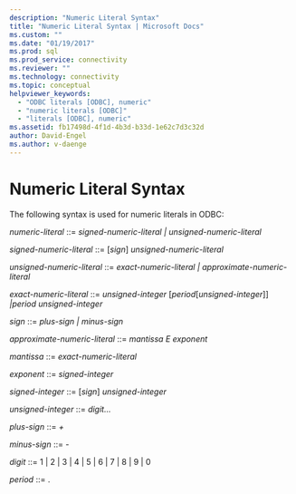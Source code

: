```yaml
---
description: "Numeric Literal Syntax"
title: "Numeric Literal Syntax | Microsoft Docs"
ms.custom: ""
ms.date: "01/19/2017"
ms.prod: sql
ms.prod_service: connectivity
ms.reviewer: ""
ms.technology: connectivity
ms.topic: conceptual
helpviewer_keywords: 
  - "ODBC literals [ODBC], numeric"
  - "numeric literals [ODBC]"
  - "literals [ODBC], numeric"
ms.assetid: fb17498d-4f1d-4b3d-b33d-1e62c7d3c32d
author: David-Engel
ms.author: v-daenge
---
```

# Numeric Literal Syntax
The following syntax is used for numeric literals in ODBC:  
  
 *numeric-literal* ::= *signed-numeric-literal &#124; unsigned-numeric-literal*  
  
 *signed-numeric-literal* ::= [*sign*] *unsigned-numeric-literal*  
  
 *unsigned-numeric-literal* ::= *exact-numeric-literal &#124; approximate-numeric-literal*  
  
 *exact-numeric-literal* ::= *unsigned-integer* [*period*[*unsigned-integer*]] *&#124;period unsigned-integer*  
  
 *sign* ::= *plus-sign &#124; minus-sign*  
  
 *approximate-numeric-literal* ::= *mantissa E exponent*  
  
 *mantissa* ::= *exact-numeric-literal*  
  
 *exponent* ::= *signed-integer*  
  
 *signed-integer* ::= [*sign*] *unsigned-integer*  
  
 *unsigned-integer* ::= *digit...*  
  
 *plus-sign* ::= *+*  
  
 *minus-sign* ::= -  
  
 *digit* ::= 1 &#124; 2 &#124; 3 &#124; 4 &#124; 5 &#124; 6 &#124; 7 &#124; 8 &#124; 9 &#124; 0  
  
 *period* ::= .

